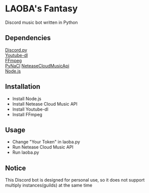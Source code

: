 # LAOBA's Fantasy
Discord music bot written in Python

## Dependencies
[Discord.py](https://github.com/Rapptz/discord.py)  
[Youtube-dl](https://github.com/ytdl-org/youtube-dl)  
[FFmpeg](https://github.com/FFmpeg/FFmpeg)  
[PyNaCl](https://github.com/pyca/pynacl)
[NeteaseCloudMusicApi](https://github.com/Binaryify/NeteaseCloudMusicApi)  
[Node.js](https://github.com/nodejs/node)

## Installation
- Install Node.js
- Install Netease Cloud Music API
- Install Youtube-dl
- Install FFmpeg

## Usage
- Change "Your Token" in laoba.py
- Run Netease Cloud Music API
- Run laoba.py

## Notice
This Discord bot is designed for personal use, so it does not support multiply instances(guilds) at the same time
